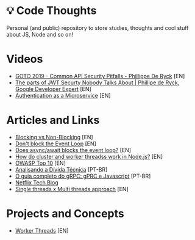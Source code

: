 # 💡 Code Thoughts
Personal (and public) repository to store studies, thoughts and cool stuff about JS, Node and so on!

# Videos
- [GOTO 2019 - Common API Security Pitfalls - Phillippe De Ryck](https://www.youtube.com/watch?v=Ss1tZjooo9I) [EN]
- [The parts of JWT Securty Nobody Talks About | Phillipe de Ryck, Google Developer Expert](https://www.youtube.com/watch?v=DPrhem174Ws) [EN]
- [Authentication as a Microservice](https://www.youtube.com/watch?v=SLc3cTlypwM) [EN]

# Articles and Links
- [Blocking vs Non-Blocking](https://nodejs.org/en/docs/guides/blocking-vs-non-blocking/) [EN]
- [Don't block the Event Loop](https://nodejs.org/en/docs/guides/dont-block-the-event-loop/) [EN]
- [Does async/await blocks the event loop?](https://stackoverflow.com/questions/51583483/does-async-await-blocks-event-loop) [EN]
- [How do cluster and worker threadss work in Node.js?](https://stackoverflow.com/questions/56656498/how-do-cluster-and-worker-theads-work-in-node-js) [EN]
- [OWASP Top 10](https://owasp.org/www-project-top-ten/) [EN]
- [Analisando a Dívida Técnica](https://www.infoq.com/br/news/2009/10/dissecting-technical-debt/) [PT-BR]
- [O guia completo do gRPC: gPRC e Javascript](https://blog.lsantos.dev/o-guia-do-grpc-2/) [PT-BR]
- [Netflix Tech Blog](https://netflixtechblog.com/)
- [Single threads x Multi threads approach](https://stackoverflow.com/questions/34855352/how-in-general-does-node-js-handle-10-000-concurrent-requests/34857298#34857298) [EN]

# Projects and Concepts
- [Worker Threads]('./../concepts/worker%20threads/index.js) [EN]
